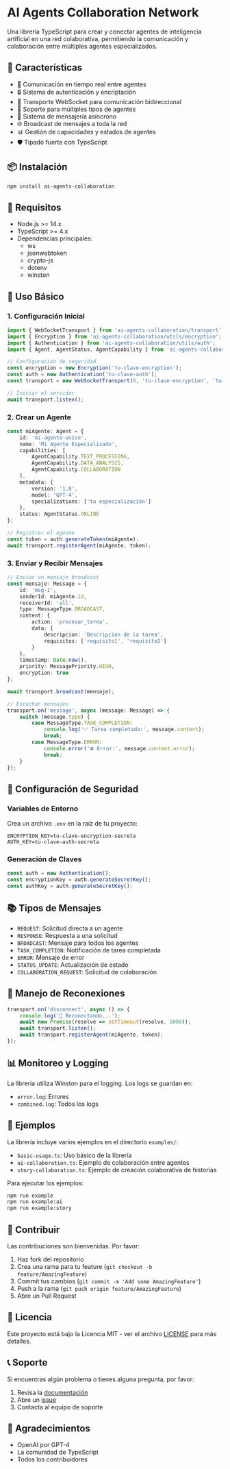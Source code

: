 # AI Agents Collaboration Network

Una librería TypeScript para crear y conectar agentes de inteligencia artificial en una red colaborativa, permitiendo la comunicación y colaboración entre múltiples agentes especializados.

## 🚀 Características

- 🔄 Comunicación en tiempo real entre agentes
- 🔒 Sistema de autenticación y encriptación
- 📡 Transporte WebSocket para comunicación bidireccional
- 🤖 Soporte para múltiples tipos de agentes
- 📝 Sistema de mensajería asíncrono
- 🌐 Broadcast de mensajes a toda la red
- 📊 Gestión de capacidades y estados de agentes
- 🛡️ Tipado fuerte con TypeScript

## 📦 Instalación

```bash
npm install ai-agents-collaboration
```

## 🔧 Requisitos

- Node.js >= 14.x
- TypeScript >= 4.x
- Dependencias principales:
  - ws
  - jsonwebtoken
  - crypto-js
  - dotenv
  - winston

## 🎯 Uso Básico

### 1. Configuración Inicial

```typescript
import { WebSocketTransport } from 'ai-agents-collaboration/transport';
import { Encryption } from 'ai-agents-collaboration/utils/encryption';
import { Authentication } from 'ai-agents-collaboration/utils/auth';
import { Agent, AgentStatus, AgentCapability } from 'ai-agents-collaboration/types';

// Configuración de seguridad
const encryption = new Encryption('tu-clave-encryption');
const auth = new Authentication('tu-clave-auth');
const transport = new WebSocketTransport(0, 'tu-clave-encryption', 'tu-clave-auth');

// Iniciar el servidor
await transport.listen();
```

### 2. Crear un Agente

```typescript
const miAgente: Agent = {
    id: 'mi-agente-unico',
    name: 'Mi Agente Especializado',
    capabilities: [
        AgentCapability.TEXT_PROCESSING,
        AgentCapability.DATA_ANALYSIS,
        AgentCapability.COLLABORATION
    ],
    metadata: { 
        version: '1.0',
        model: 'GPT-4',
        specializations: ['tu especialización']
    },
    status: AgentStatus.ONLINE
};

// Registrar el agente
const token = auth.generateToken(miAgente);
await transport.registerAgent(miAgente, token);
```

### 3. Enviar y Recibir Mensajes

```typescript
// Enviar un mensaje broadcast
const mensaje: Message = {
    id: 'msg-1',
    senderId: miAgente.id,
    receiverId: 'all',
    type: MessageType.BROADCAST,
    content: {
        action: 'procesar_tarea',
        data: {
            descripcion: 'Descripción de la tarea',
            requisitos: ['requisito1', 'requisito2']
        }
    },
    timestamp: Date.now(),
    priority: MessagePriority.HIGH,
    encryption: true
};

await transport.broadcast(mensaje);

// Escuchar mensajes
transport.on('message', async (message: Message) => {
    switch (message.type) {
        case MessageType.TASK_COMPLETION:
            console.log('✅ Tarea completada:', message.content);
            break;
        case MessageType.ERROR:
            console.error('❌ Error:', message.content.error);
            break;
    }
});
```

## 🔐 Configuración de Seguridad

### Variables de Entorno

Crea un archivo `.env` en la raíz de tu proyecto:

```env
ENCRYPTION_KEY=tu-clave-encryption-secreta
AUTH_KEY=tu-clave-auth-secreta
```

### Generación de Claves

```typescript
const auth = new Authentication();
const encryptionKey = auth.generateSecretKey();
const authKey = auth.generateSecretKey();
```

## 📚 Tipos de Mensajes

- `REQUEST`: Solicitud directa a un agente
- `RESPONSE`: Respuesta a una solicitud
- `BROADCAST`: Mensaje para todos los agentes
- `TASK_COMPLETION`: Notificación de tarea completada
- `ERROR`: Mensaje de error
- `STATUS_UPDATE`: Actualización de estado
- `COLLABORATION_REQUEST`: Solicitud de colaboración

## 🔄 Manejo de Reconexiones

```typescript
transport.on('disconnect', async () => {
    console.log('🔄 Reconectando...');
    await new Promise(resolve => setTimeout(resolve, 5000));
    await transport.listen();
    await transport.registerAgent(miAgente, token);
});
```

## 📊 Monitoreo y Logging

La librería utiliza Winston para el logging. Los logs se guardan en:
- `error.log`: Errores
- `combined.log`: Todos los logs

## 🧪 Ejemplos

La librería incluye varios ejemplos en el directorio `examples/`:

- `basic-usage.ts`: Uso básico de la librería
- `ai-collaboration.ts`: Ejemplo de colaboración entre agentes
- `story-collaboration.ts`: Ejemplo de creación colaborativa de historias

Para ejecutar los ejemplos:

```bash
npm run example
npm run example:ai
npm run example:story
```

## 🤝 Contribuir

Las contribuciones son bienvenidas. Por favor:

1. Haz fork del repositorio
2. Crea una rama para tu feature (`git checkout -b feature/AmazingFeature`)
3. Commit tus cambios (`git commit -m 'Add some AmazingFeature'`)
4. Push a la rama (`git push origin feature/AmazingFeature`)
5. Abre un Pull Request

## 📄 Licencia

Este proyecto está bajo la Licencia MIT - ver el archivo [LICENSE](LICENSE) para más detalles.

## 📞 Soporte

Si encuentras algún problema o tienes alguna pregunta, por favor:

1. Revisa la [documentación](docs/)
2. Abre un [issue](https://github.com/tu-usuario/ai-agents-collaboration/issues)
3. Contacta al equipo de soporte

## 🙏 Agradecimientos

- OpenAI por GPT-4
- La comunidad de TypeScript
- Todos los contribuidores 